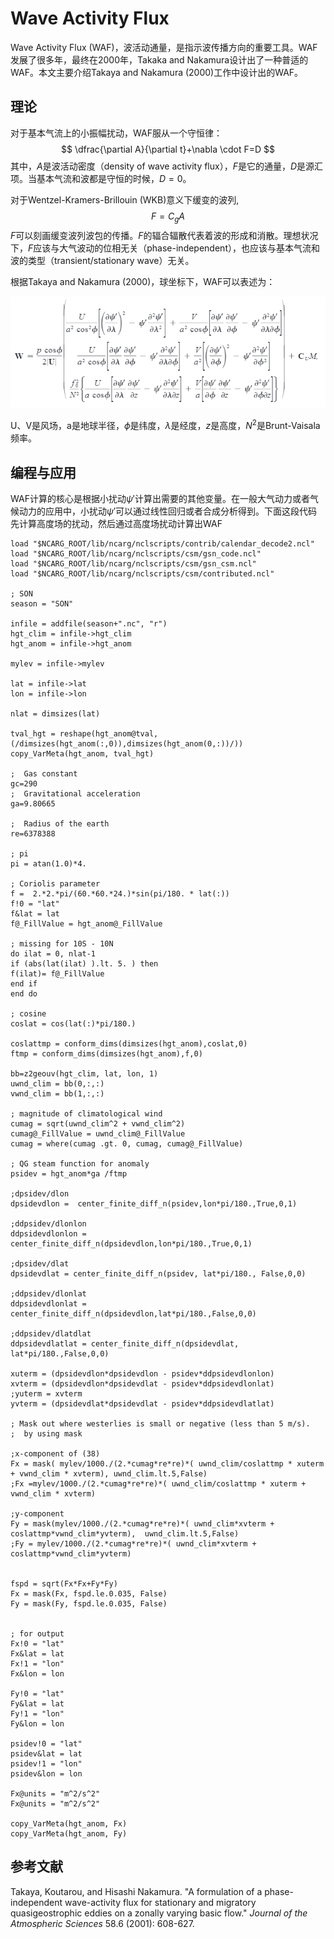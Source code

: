 # Wave Activity Flux

Wave Activity Flux (WAF)，波活动通量，是指示波传播方向的重要工具。WAF发展了很多年，最终在2000年，Takaka and Nakamura设计出了一种普适的WAF。本文主要介绍Takaya and Nakamura (2000)工作中设计出的WAF。

## 理论

对于基本气流上的小振幅扰动，WAF服从一个守恒律：
$$
\dfrac{\partial A}{\partial t}+\nabla \cdot F=D
$$
其中，$A$是波活动密度（density of wave activity flux），$F$是它的通量，$D$是源汇项。当基本气流和波都是守恒的时候，$D=0$。

对于Wentzel-Kramers-Brillouin (WKB)意义下缓变的波列,
$$
F=C_g A
$$
$F$可以刻画缓变波列波包的传播。$F$的辐合辐散代表着波的形成和消散。理想状况下，$F$应该与大气波动的位相无关（phase-independent），也应该与基本气流和波的类型（transient/stationary wave）无关。

根据Takaya and Nakamura (2000)，球坐标下，WAF可以表述为：

![](pic1.PNG)

U、V是风场，a是地球半径，$\phi$是纬度，$\lambda$是经度，$z$是高度，$N^2$是Brunt-Vaisala 频率。

## 编程与应用

WAF计算的核心是根据小扰动$\psi'$计算出需要的其他变量。在一般大气动力或者气候动力的应用中，小扰动$\psi'$可以通过线性回归或者合成分析得到。下面这段代码先计算高度场的扰动，然后通过高度场扰动计算出WAF

```
load "$NCARG_ROOT/lib/ncarg/nclscripts/contrib/calendar_decode2.ncl"
load "$NCARG_ROOT/lib/ncarg/nclscripts/csm/gsn_code.ncl"
load "$NCARG_ROOT/lib/ncarg/nclscripts/csm/gsn_csm.ncl"
load "$NCARG_ROOT/lib/ncarg/nclscripts/csm/contributed.ncl"

; SON
season = "SON"

infile = addfile(season+".nc", "r")
hgt_clim = infile->hgt_clim
hgt_anom = infile->hgt_anom

mylev = infile->mylev

lat = infile->lat
lon = infile->lon

nlat = dimsizes(lat)

tval_hgt = reshape(hgt_anom@tval,(/dimsizes(hgt_anom(:,0)),dimsizes(hgt_anom(0,:))/))
copy_VarMeta(hgt_anom, tval_hgt)

;  Gas constant
gc=290
;  Gravitational acceleration
ga=9.80665

;  Radius of the earth
re=6378388

; pi
pi = atan(1.0)*4.

; Coriolis parameter
f =  2.*2.*pi/(60.*60.*24.)*sin(pi/180. * lat(:))
f!0 = "lat"
f&lat = lat
f@_FillValue = hgt_anom@_FillValue

; missing for 10S - 10N
do ilat = 0, nlat-1
if (abs(lat(ilat) ).lt. 5. ) then
f(ilat)= f@_FillValue
end if
end do

; cosine
coslat = cos(lat(:)*pi/180.)

coslattmp = conform_dims(dimsizes(hgt_anom),coslat,0)
ftmp = conform_dims(dimsizes(hgt_anom),f,0)

bb=z2geouv(hgt_clim, lat, lon, 1)
uwnd_clim = bb(0,:,:)
vwnd_clim = bb(1,:,:)

; magnitude of climatological wind
cumag = sqrt(uwnd_clim^2 + vwnd_clim^2)
cumag@_FillValue = uwnd_clim@_FillValue
cumag = where(cumag .gt. 0, cumag, cumag@_FillValue)

; QG steam function for anomaly
psidev = hgt_anom*ga /ftmp

;dpsidev/dlon
dpsidevdlon =  center_finite_diff_n(psidev,lon*pi/180.,True,0,1)

;ddpsidev/dlonlon
ddpsidevdlonlon =  center_finite_diff_n(dpsidevdlon,lon*pi/180.,True,0,1)

;dpsidev/dlat
dpsidevdlat = center_finite_diff_n(psidev, lat*pi/180., False,0,0)

;ddpsidev/dlonlat
ddpsidevdlonlat =  center_finite_diff_n(dpsidevdlon,lat*pi/180.,False,0,0)

;ddpsidev/dlatdlat
ddpsidevdlatlat = center_finite_diff_n(dpsidevdlat, lat*pi/180.,False,0,0)

xuterm = (dpsidevdlon*dpsidevdlon - psidev*ddpsidevdlonlon)
xvterm = (dpsidevdlon*dpsidevdlat - psidev*ddpsidevdlonlat)
;yuterm = xvterm
yvterm = (dpsidevdlat*dpsidevdlat - psidev*ddpsidevdlatlat)

; Mask out where westerlies is small or negative (less than 5 m/s).
;  by using mask

;x-component of (38)
Fx = mask( mylev/1000./(2.*cumag*re*re)*( uwnd_clim/coslattmp * xuterm + vwnd_clim * xvterm), uwnd_clim.lt.5,False)
;Fx =mylev/1000./(2.*cumag*re*re)*( uwnd_clim/coslattmp * xuterm + vwnd_clim * xvterm)

;y-component 
Fy = mask(mylev/1000./(2.*cumag*re*re)*( uwnd_clim*xvterm + coslattmp*vwnd_clim*yvterm),  uwnd_clim.lt.5,False)
;Fy = mylev/1000./(2.*cumag*re*re)*( uwnd_clim*xvterm + coslattmp*vwnd_clim*yvterm)


fspd = sqrt(Fx*Fx+Fy*Fy)
Fx = mask(Fx, fspd.le.0.035, False)
Fy = mask(Fy, fspd.le.0.035, False)


; for output
Fx!0 = "lat"
Fx&lat = lat
Fx!1 = "lon"
Fx&lon = lon

Fy!0 = "lat"
Fy&lat = lat
Fy!1 = "lon"
Fy&lon = lon

psidev!0 = "lat"
psidev&lat = lat
psidev!1 = "lon"
psidev&lon = lon

Fx@units = "m^2/s^2"
Fx@units = "m^2/s^2"

copy_VarMeta(hgt_anom, Fx)
copy_VarMeta(hgt_anom, Fy)
```

## 参考文献

Takaya, Koutarou, and Hisashi Nakamura. "A formulation of a phase-independent wave-activity flux for stationary and migratory quasigeostrophic eddies on a zonally varying basic flow." *Journal of the Atmospheric Sciences* 58.6 (2001): 608-627.